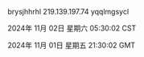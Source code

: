 brysjhhrhl 219.139.197.74 yqqlmgsycl

2024年 11月 02日 星期六 05:30:02 CST

2024年 11月 01日 星期五 21:30:02 GMT
